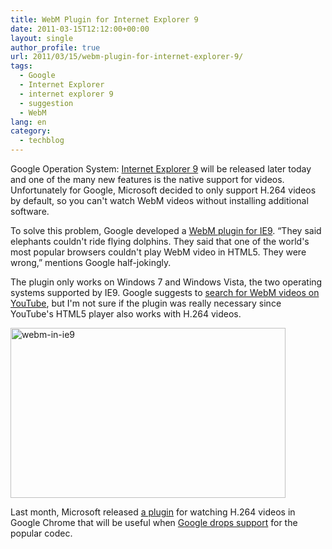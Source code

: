 ```yaml
---
title: WebM Plugin for Internet Explorer 9
date: 2011-03-15T12:12:00+00:00
layout: single
author_profile: true
url: 2011/03/15/webm-plugin-for-internet-explorer-9/
tags:
  - Google
  - Internet Explorer
  - internet explorer 9
  - suggestion
  - WebM
lang: en
category: 
  - techblog
---
```

Google Operation System: [Internet Explorer 9](http://windows.microsoft.com/en-US/internet-explorer/products/ie-9/home) will be released later today and one of the many new features is the native support for videos. Unfortunately for Google, Microsoft decided to only support H.264 videos by default, so you can't watch WebM videos without installing additional software.

To solve this problem, Google developed a [WebM plugin for IE9](http://tools.google.com/dlpage/webmmf). “They said elephants couldn't ride flying dolphins. They said that one of the world's most popular browsers couldn't play WebM video in HTML5. They were wrong,” mentions Google half-jokingly.

The plugin only works on Windows 7 and Windows Vista, the two operating systems supported by IE9. Google suggests to [search for WebM videos on YouTube](http://www.webmproject.org/users/#playing_on_youtube), but I'm not sure if the plugin was really necessary since YouTube's HTML5 player also works with H.264 videos.

[<img title="webm-in-ie9" border="0" alt="webm-in-ie9" src="http://lh4.ggpht.com/_vaUVXcmC3OI/TX9Qti2GCoI/AAAAAAAADtY/1feOHlA62yw/webm-in-ie9_thumb%5B2%5D.jpg?imgmax=800" width="440" height="272" />](http://lh6.ggpht.com/_vaUVXcmC3OI/TX9Qq287wWI/AAAAAAAADtU/74CMgcGT2vk/s1600-h/webm-in-ie9%5B4%5D.jpg)

Last month, Microsoft released [a plugin](http://blogs.msdn.com/b/interoperability/archive/2011/02/01/greater-interoperability-for-windows-customers-with-html5-video.aspx) for watching H.264 videos in Google Chrome that will be useful when [Google drops support](http://blog.chromium.org/2011/01/html-video-codec-support-in-chrome.html) for the popular codec.